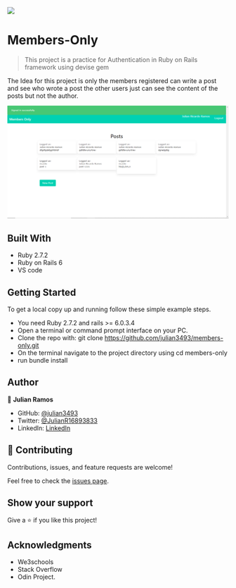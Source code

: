 ![](https://img.shields.io/badge/Microverse-blueviolet)

# Members-Only

> This project is a practice for Authentication in Ruby on Rails framework using devise gem

The Idea for this project is only the members registered can write a post and see who wrote a post the other users just can see the content of the posts but not the author.

![screenshot](/app/assets/images/Screenshot_1.png)

## Built With

- Ruby 2.7.2
- Ruby on Rails 6
- VS code


## Getting Started
To get a local copy up and running follow these simple example steps.

- You need Ruby 2.7.2 and rails >= 6.0.3.4
- Open a terminal or command prompt interface on your PC.
- Clone the repo with: git clone https://github.com/julian3493/members-only.git
- On the terminal navigate to the project directory using cd members-only
- run bundle install


## Author


👤 **Julian Ramos**

- GitHub: [@julian3493](https://github.com/julian3493)
- Twitter: [@JulianR16893833](https://twitter.com/JulianR16893833)
- LinkedIn: [LinkedIn](https://www.linkedin.com/in/julian-ramos-arevalo/)

## 🤝 Contributing

Contributions, issues, and feature requests are welcome!

Feel free to check the [issues page](https://github.com/julian3493/members-only/issues).

## Show your support

Give a ⭐️ if you like this project!

## Acknowledgments

- We3schools
- Stack Overflow
- Odin Project.
